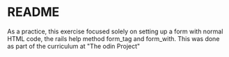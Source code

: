 # README

As a practice, this exercise focused solely on setting up a form with normal HTML code, the rails help method form_tag and form_with. This was done as part of the curriculum at "The odin Project"
